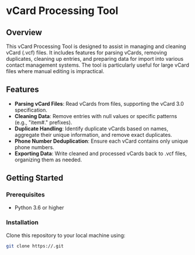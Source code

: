 # vCard Processing Tool

## Overview
This vCard Processing Tool is designed to assist in managing and cleaning vCard (.vcf) files. It includes features for parsing vCards, removing duplicates, cleaning up entries, and preparing data for import into various contact management systems. The tool is particularly useful for large vCard files where manual editing is impractical.

## Features
- **Parsing vCard Files**: Read vCards from files, supporting the vCard 3.0 specification.
- **Cleaning Data**: Remove entries with null values or specific patterns (e.g., "item#." prefixes).
- **Duplicate Handling**: Identify duplicate vCards based on names, aggregate their unique information, and remove exact duplicates.
- **Phone Number Deduplication**: Ensure each vCard contains only unique phone numbers.
- **Exporting Data**: Write cleaned and processed vCards back to .vcf files, organizing them as needed.

## Getting Started

### Prerequisites
- Python 3.6 or higher

### Installation
Clone this repository to your local machine using:

```bash
git clone https://.git
